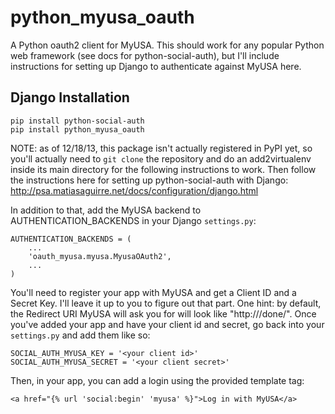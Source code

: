 python_myusa_oauth
==================

A Python oauth2 client for MyUSA. This should work for any popular Python web framework (see docs for python-social-auth), but I'll include instructions for setting up Django to authenticate against MyUSA here.

Django Installation
-------------------

    pip install python-social-auth
    pip install python_myusa_oauth

NOTE: as of 12/18/13, this package isn't actually registered in PyPI yet, so you'll actually need to `git clone` the repository and do an add2virtualenv inside its main directory for the following instructions to work.
Then follow the instructions here for setting up python-social-auth with Django: http://psa.matiasaguirre.net/docs/configuration/django.html

In addition to that, add the MyUSA backend to AUTHENTICATION_BACKENDS in your Django `settings.py`:

    AUTHENTICATION_BACKENDS = (
        ...
        'oauth_myusa.myusa.MyusaOAuth2',
        ...
    )

You'll need to register your app with MyUSA and get a Client ID and a Secret Key. I'll leave it up to you to figure out that part. One hint: by default, the Redirect URI MyUSA will ask you for
will look like "http://<your domain>/done/". Once you've added your app and have your client id and secret, go back into your `settings.py` and add them like so:

    SOCIAL_AUTH_MYUSA_KEY = '<your client id>'
    SOCIAL_AUTH_MYUSA_SECRET = '<your client secret>'

Then, in your app, you can add a login using the provided template tag:

    <a href="{% url 'social:begin' 'myusa' %}">Log in with MyUSA</a>

